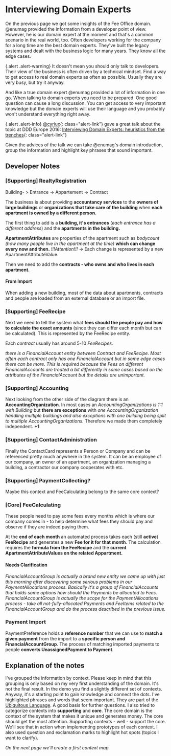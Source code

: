 # Interviewing Domain Experts

On the previous page we got some insights of the Fee Office domain. @enumag provided the
information from a developer point of view. However, he is our domain expert at the moment and
that's a common scenario in the real world, too. Often developers working for the company for a long
time are the best domain experts. They've built the legacy systems and dealt with the business logic for
many years. They know all the edge cases.

{.alert .alert-warning}
It doesn't mean you should only talk to developers.
Their view of the business is often driven by a technical mindset. Find a way to get access to real domain experts
as often as possible. Usually they are very busy, but try it anyway.

And like a true domain expert @enumag provided a lot of information in one go. When talking to domain experts
you need to be prepared. One good question can cause a long discussion. You can get access to very important knowledge
but the domain experts will use their language and you probably won't understand everything right away.

{.alert .alert-info}
[@cyriux](https://github.com/cyriux){: class="alert-link"} gave a great talk about the topic at DDD Europe 2016:
[Interviewing Domain Experts: heuristics from the trenches](https://www.youtube.com/watch?v=XYw5Mn5yVMM){: class="alert-link"}

Given the advices of the talk we can take @enumag's domain introduction, group the information and highlight
key phrases that sound important.

## Developer Notes

### [Supporting] RealtyRegistration

Building- > Entrance -> Appartement -> Contract

The business is about providing **accountancy services** to the **owners of large buildings** or **organizations that take care of the building** when **each apartment is owned by a different person.**

The first thing to add is a **building, it's entrances** (*each entrance has a different address*) and the **apartments in the building.**

**ApartmentAttributes** are properties of the apartment such as *bodycount (how many people live in the apartment at the time)* **which can change every now and then.** *!!!Attention!!!* -> Each change is represented by a new ApartmentAttributeValue.

Then we need to add the **contracts - who owns and who lives in each apartment.**

#### From Import

When adding a new building, most of the data about apartments, contracts and people are loaded from an external database or an import file.

### [Supporting] FeeRecipe

Next we need to tell the system what **fees should the people pay and how to calculate the exact amounts** (since they can differ each month but can be calculated). This is represented by the FeeRecipe entity.

Each *contract* usually has around 5-10 *FeeRecipes*.

*there is a FinancialAccount entity between Contract and FeeRecipe. Most often each contract only has one FinancialAccount but in some edge cases there can be more. This is required because the Fees on different FinancialAccounts are treated a bit differently in some cases based on the attributes of the FinancialAccount but the details are unimportant.*

### [Supporting] Accounting

Next looking from the other side of the diagram there is an **AccountingOrganization**. In most cases an *AccountingOrganizations is 1:1 with Building* but **there are exceptions** with *one AccountingOrganization handling multiple buildings and also exceptions with one building being split to multiple AccountingOrganizations.* Therefore we made them completely independent. **+1**

### [Supporting] ContactAdministration

Finally the ContactCard represents a Person or Company and can be referenced pretty much anywhere in the system. It can be an employee of our company, an owner of an apartment, an organization managing a building, a contractor our company cooperates with etc.

### [Supporting] PaymentCollecting?
Maybe this context and FeeCalculating belong to the same core context?

### [Core] FeeCalculating

These people need to pay some fees every months which is where our company comes in - to help determine what fees they should pay and observe if they are indeed paying them.

At the **end of each month** an automated process takes each (still **active**) **FeeRecipe** and generates a new **Fee for it for that month**. The calculation requires the **formula from the FeeRecipe** and the **current ApartmentAttributeValues on the related Appartment.**

#### Needs Clarification

*FinancialAccountGroup is actually a brand new entity we came up with just this morning after discovering some serious problems in our PaymentAllocations process. Basically it's a group of FinancialAccounts that holds some options how should the Payments be allocated to Fees. FinancialAccountGroup is actually the scope for the PaymentAllocations process - take all not-fully-allocated Payments and FeeItems related to the FinancialAccountGroup and do the process described in the previous issue.*

### Payment Import

PaymentPreference holds a **reference number** that we can use to **match a given payment** from the import to a **specific person and FinancialAccountGroup**. The process of matching imported payments to people **converts UnassignedPayment to Payment**.

## Explanation of the notes

I've grouped the information by context. Please keep in mind that this grouping is only based on my very
first understanding of the domain. It's not the final result. In the demo you find a slightly different set of contexts.
Anyway, it's a starting point to gain knowledge and connect the dots. I've highlighted phrases and words that seem important.
They are part of the [Ubiquitous Language](https://martinfowler.com/bliki/UbiquitousLanguage.html).
A good basis for further questions. I also tried to categorize contexts into **supporting** and **core**.
The core domain is the context of the system that makes it unique and generates money. The core should get the most attention.
Supporting contexts - well - support the core. We'll see that in action when implementing prototypes of each context.
I also used question and exclamation marks to highlight hot spots (topics I want to clarify).

*On the next page we'll create a first context map.*